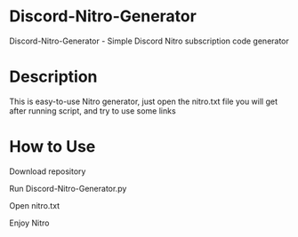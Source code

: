 # Discord-Nitro-Generator
Discord-Nitro-Generator - Simple Discord Nitro subscription code generator
# Description
This is easy-to-use Nitro generator, just open the nitro.txt file you will get after running script, and try to use some links
# How to Use
Download repository

Run Discord-Nitro-Generator.py

Open nitro.txt

Enjoy Nitro

